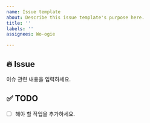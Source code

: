 ```yaml
---
name: Issue template
about: Describe this issue template's purpose here.
title: ''
labels: ''
assignees: Wo-ogie

---
```


## 🔥 Issue
이슈 관련 내용을 입력하세요.

## ✅ TODO
- [ ]  해야 할 작업을 추가하세요.
